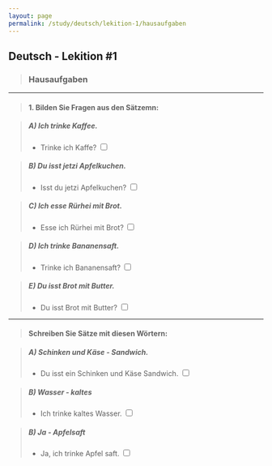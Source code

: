```yaml
---
layout: page
permalink: /study/deutsch/lekition-1/hausaufgaben
---
```


## Deutsch - Lekition #1

> ### **Hausaufgaben**

---

> #### 1. Bilden Sie Fragen aus den Sätzemn:

> ##### A) Ich trinke Kaffee.
> - Trinke ich Kaffe? <input type="checkbox" />

> ##### B) Du isst jetzi Apfelkuchen.
> - Isst du jetzi Apfelkuchen? <input type="checkbox" />

> ##### C) Ich esse Rürhei mit Brot.
> - Esse ich Rürhei mit Brot? <input type="checkbox" />

> ##### D) Ich trinke Bananensaft.
> - Trinke ich Bananensaft? <input type="checkbox" />

> ##### E) Du isst Brot mit Butter.
> - Du isst Brot mit Butter? <input type="checkbox" />

---

> #### Schreiben Sie Sätze mit diesen Wörtern:

> ##### A) Schinken und Käse - Sandwich.
> -  Du isst ein Schinken und Käse Sandwich. <input type="checkbox" />

> ##### B) Wasser - kaltes
> - Ich trinke kaltes Wasser. <input type="checkbox" />

> ##### B) Ja - Apfelsaft
> -  Ja, ich trinke Apfel saft. <input type="checkbox" />